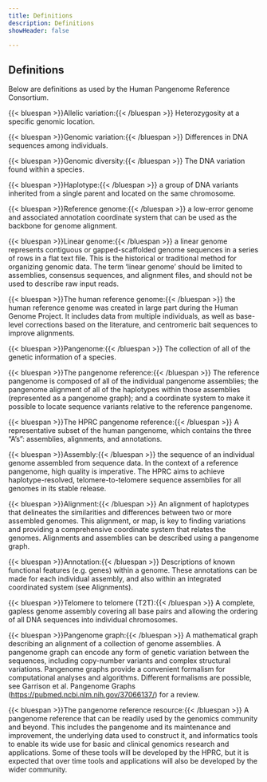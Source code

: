 ```yaml
---
title: Definitions
description: Definitions
showHeader: false

---
```


## Definitions

Below are definitions as used by the Human Pangenome Reference Consortium.

{{< bluespan >}}Allelic variation:{{< /bluespan >}} Heterozygosity at a specific genomic location.

{{< bluespan >}}Genomic variation:{{< /bluespan >}} Differences in DNA sequences among individuals.

{{< bluespan >}}Genomic diversity:{{< /bluespan >}} The DNA variation found within a species.

{{< bluespan >}}Haplotype:{{< /bluespan >}} a group of DNA variants inherited from a single parent and located on the same chromosome.

{{< bluespan >}}Reference genome:{{< /bluespan >}} a low-error genome and associated annotation coordinate system that can be used as the backbone for genome alignment.

{{< bluespan >}}Linear genome:{{< /bluespan >}} a linear genome represents contiguous or gapped-scaffolded genome sequences in a series of rows in a flat text file. This is the historical or traditional method for organizing genomic data. The term ‘linear genome’ should be limited to assemblies, consensus sequences, and alignment files, and should not be used to describe raw input reads.

{{< bluespan >}}The human reference genome:{{< /bluespan >}} the human reference genome was created in large part during the Human Genome Project. It includes data from multiple individuals, as well as base-level corrections based on the literature, and centromeric bait sequences to improve alignments.

{{< bluespan >}}Pangenome:{{< /bluespan >}} The collection of all of the genetic information of a species.

{{< bluespan >}}The pangenome reference:{{< /bluespan >}} The reference pangenome is composed of all of the individual pangenome assemblies; the pangenome alignment of all of the haplotypes within those assemblies (represented as a pangenome graph); and a coordinate system to make it possible to locate sequence variants relative to the reference pangenome.

{{< bluespan >}}The HPRC pangenome reference:{{< /bluespan >}} A representative subset of the human pangenome, which contains the three “A’s”: assemblies, alignments, and annotations.

{{< bluespan >}}Assembly:{{< /bluespan >}} the sequence of an individual genome assembled from sequence data. In the context of a reference pangenome, high quality is imperative. The HPRC aims to achieve haplotype-resolved, telomere-to-telomere sequence assemblies for all genomes in its stable release.

{{< bluespan >}}Alignment:{{< /bluespan >}} An alignment of haplotypes that delineates the similarities and differences between two or more assembled genomes. This alignment, or map, is key to finding variations and providing a comprehensive coordinate system that relates the genomes. Alignments and assemblies can be described using a pangenome graph.

{{< bluespan >}}Annotation:{{< /bluespan >}} Descriptions of known functional features (e.g. genes) within a genome. These annotations can be made for each individual assembly, and also within an integrated  coordinated system (see Alignments).

{{< bluespan >}}Telomere to telomere (T2T):{{< /bluespan >}} A complete, gapless genome assembly covering all base pairs and allowing the ordering of all DNA sequences into individual chromosomes.

{{< bluespan >}}Pangenome graph:{{< /bluespan >}} A mathematical graph describing an alignment of a collection of genome assemblies. A pangenome graph can encode any form of genetic variation between the sequences, including copy-number variants and complex structural variations. Pangenome graphs provide a convenient formalism for computational analyses and algorithms. Different formalisms are possible, see Garrison et al. Pangenome Graphs (<https://pubmed.ncbi.nlm.nih.gov/37066137/>) for a review.

{{< bluespan >}}The pangenome reference resource:{{< /bluespan >}} A pangenome reference that can be readily used by the genomics community and beyond. This includes the pangenome and its maintenance and improvement, the underlying data used to construct it, and informatics tools to enable its wide use for basic and clinical genomics research and applications. Some of these tools will be developed by the HPRC, but it is expected that over time tools and applications will also be developed by the wider community.
